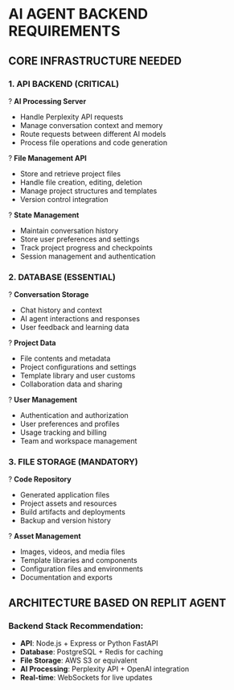 # AI AGENT BACKEND REQUIREMENTS

## CORE INFRASTRUCTURE NEEDED

### 1. API BACKEND (CRITICAL)
? **AI Processing Server**
- Handle Perplexity API requests
- Manage conversation context and memory
- Route requests between different AI models
- Process file operations and code generation

? **File Management API**
- Store and retrieve project files
- Handle file creation, editing, deletion
- Manage project structures and templates
- Version control integration

? **State Management**
- Maintain conversation history
- Store user preferences and settings
- Track project progress and checkpoints
- Session management and authentication

### 2. DATABASE (ESSENTIAL)
? **Conversation Storage**
- Chat history and context
- AI agent interactions and responses
- User feedback and learning data

? **Project Data**
- File contents and metadata
- Project configurations and settings
- Template library and user customs
- Collaboration data and sharing

? **User Management**
- Authentication and authorization
- User preferences and profiles
- Usage tracking and billing
- Team and workspace management

### 3. FILE STORAGE (MANDATORY)
? **Code Repository**
- Generated application files
- Project assets and resources
- Build artifacts and deployments
- Backup and version history

? **Asset Management**
- Images, videos, and media files
- Template libraries and components
- Configuration files and environments
- Documentation and exports

## ARCHITECTURE BASED ON REPLIT AGENT

### Backend Stack Recommendation:
- **API**: Node.js + Express or Python FastAPI
- **Database**: PostgreSQL + Redis for caching
- **File Storage**: AWS S3 or equivalent
- **AI Processing**: Perplexity API + OpenAI integration
- **Real-time**: WebSockets for live updates
